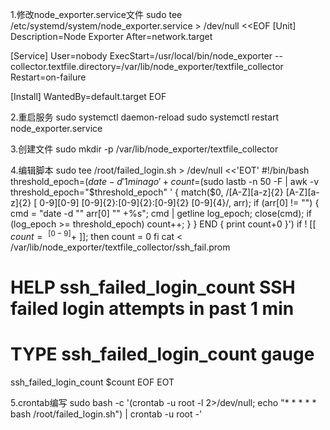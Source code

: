 1.修改node_exporter.service文件
sudo tee /etc/systemd/system/node_exporter.service > /dev/null <<EOF
[Unit]
Description=Node Exporter
After=network.target

[Service]
User=nobody
ExecStart=/usr/local/bin/node_exporter --collector.textfile.directory=/var/lib/node_exporter/textfile_collector
Restart=on-failure

[Install]
WantedBy=default.target
EOF

2.重启服务
sudo systemctl daemon-reload
sudo systemctl restart node_exporter.service

3.创建文件
sudo mkdir -p /var/lib/node_exporter/textfile_collector

4.编辑脚本
sudo tee /root/failed_login.sh > /dev/null <<'EOT'
#!/bin/bash
  threshold_epoch=$(date -d '1 min ago' +%s)
  count=$(sudo lastb -n 50 -F | awk -v threshold_epoch="$threshold_epoch" '
  {
    match($0, /[A-Z][a-z]{2} [A-Z][a-z]{2} [ 0-9][0-9] [0-9]{2}:[0-9]{2}:[0-9]{2} [0-9]{4}/, arr);
    if (arr[0] != "") {
      cmd = "date -d \"" arr[0] "\" +%s";
      cmd | getline log_epoch;
      close(cmd);
      if (log_epoch >= threshold_epoch) count++;
    }
  }
  END { print count+0 }')
  if ! [[ $count =~ ^[0-9]+$ ]]; then
    count = 0
  fi
  cat <<EOF > /var/lib/node_exporter/textfile_collector/ssh_fail.prom
  # HELP ssh_failed_login_count SSH failed login attempts in past 1 min
  # TYPE ssh_failed_login_count gauge
  ssh_failed_login_count $count
  EOF
EOT

5.crontab编写
sudo bash -c '(crontab -u root -l 2>/dev/null; echo "* * * * * bash /root/failed_login.sh") | crontab -u root -'